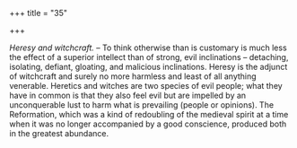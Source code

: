 +++
title = "35"

+++

*Heresy and witchcraft.* – To think otherwise than is customary is much less the effect of a superior intellect than of strong, evil inclinations – detaching, isolating, defiant, gloating, and malicious inclinations. Heresy is the adjunct of witchcraft and surely no more harmless and least of all anything venerable. Heretics and witches are two species of evil people; what they have in common is that they also feel evil but are impelled by an unconquerable lust to harm what is prevailing \(people or opinions\). The Reformation, which was a kind of redoubling of the medieval spirit at a time when it was no longer accompanied by a good conscience, produced both in the greatest abundance.


